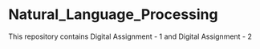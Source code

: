 # Natural_Language_Processing

This repository contains Digital Assignment - 1 and Digital Assignment - 2
